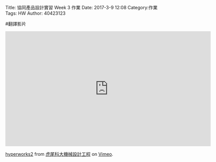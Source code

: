 Title: 協同產品設計實習  Week 3 作業
Date: 2017-3-9 12:08
Category:作業
Tags: HW
Author: 40423123


<!-- PELICAN_END_SUMMARY -->

#翻譯影片
<iframe src="https://player.vimeo.com/video/207229488" width="640" height="360" frameborder="0" webkitallowfullscreen mozallowfullscreen allowfullscreen></iframe>
<p><a href="https://vimeo.com/207229488">hyperworks2</a> from <a href="https://vimeo.com/user24079973">虎尾科大機械設計工程</a> on <a href="https://vimeo.com">Vimeo</a>.</p>